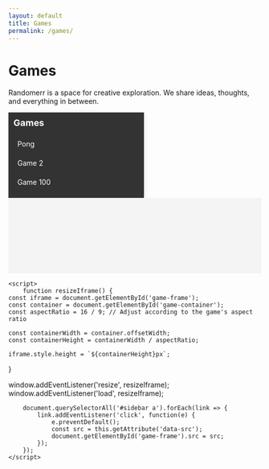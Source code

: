 ```yaml
---
layout: default
title: Games
permalink: /games/
---
```


# Games

Randomerr is a space for creative exploration. We share ideas, thoughts, and everything in between.

<style>

        #sidebar {
            width: 250px;
            background-color: #333;
            color: white;
            overflow-y: auto;
            padding: 10px;
            box-shadow: 2px 0 5px rgba(0, 0, 0, 0.1);
        }
        #sidebar h2 {
            font-size: 18px;
            margin-top: 0;
        }
        #sidebar a {
            color: white;
            text-decoration: none;
            display: block;
            padding: 8px;
            border-radius: 4px;
            margin-bottom: 5px;
            transition: background-color 0.3s;
        }
        #sidebar a:hover {
            background-color: #575757;
        }
        #content {
            flex: 1;
            display: flex;
            justify-content: center;
            align-items: center;
            background-color: #f4f4f4;
            overflow: hidden;
        }
        #game-container {
            width: 80%;
            height: 80%;
        }
        iframe {
            width: 100%;
            height: 100%;
            border: none;
        }
    </style>
</head>
<body>
    <div id="sidebar">
        <h2>Games</h2>
        <!-- List of games -->
        <a href="#" data-src="/games/pong.html">Pong</a>
        <a href="#" data-src="game2.html">Game 2</a>
        <!-- Add more games up to Game 100 -->
        <a href="#" data-src="game100.html">Game 100</a>
    </div>
    <div id="content">
        <div id="game-container">
            <!-- The game iframe will be loaded here -->
            <iframe id="game-frame" src="" title="Game"></iframe>
        </div>
    </div>

    <script>
        function resizeIframe() {
    const iframe = document.getElementById('game-frame');
    const container = document.getElementById('game-container');
    const aspectRatio = 16 / 9; // Adjust according to the game's aspect ratio

    const containerWidth = container.offsetWidth;
    const containerHeight = containerWidth / aspectRatio;

    iframe.style.height = `${containerHeight}px`;
}

window.addEventListener('resize', resizeIframe);
window.addEventListener('load', resizeIframe);

        document.querySelectorAll('#sidebar a').forEach(link => {
            link.addEventListener('click', function(e) {
                e.preventDefault();
                const src = this.getAttribute('data-src');
                document.getElementById('game-frame').src = src;
            });
        });
    </script>
